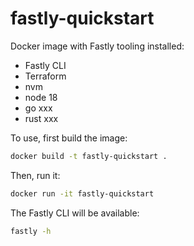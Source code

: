 # fastly-quickstart

Docker image with Fastly tooling installed:

- Fastly CLI
- Terraform
- nvm
- node 18
- go xxx
- rust xxx

To use, first build the image:

```bash
docker build -t fastly-quickstart .
```

Then, run it:

```bash
docker run -it fastly-quickstart
```

The Fastly CLI will be available:

```bash
fastly -h
```